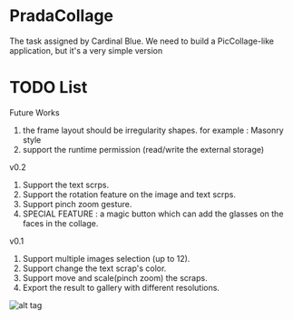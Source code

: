 PradaCollage
============

The task assigned by Cardinal Blue. We need to build a PicCollage-like application, but it's a very simple version


TODO List
=========
Future Works

1. the frame layout should be irregularity shapes. for example : Masonry style
2. support the runtime permission (read/write the external storage)


v0.2

1. Support the text scrps.
2. Support the rotation feature on the image and text scrps.
3. Support pinch zoom gesture.
4. SPECIAL FEATURE : a magic button which can add the glasses on the faces in the collage.

v0.1

1. Support multiple images selection (up to 12).
2. Support change the text scrap's color.
3. Support move and scale(pinch zoom) the scraps.
4. Export the result to gallery with different resolutions.

![alt tag](https://farm6.staticflickr.com/5654/25365850289_1a46d7c7db_z_d.jpg)
